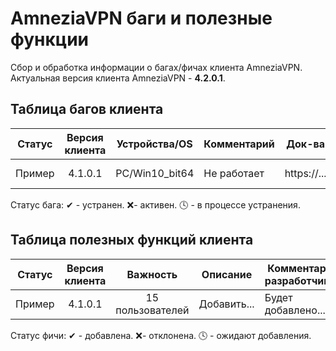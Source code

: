 # AmneziaVPN баги и полезные функции
Сбор и обработка информации о багах/фичах клиента AmneziaVPN.
Актуальная версия клиента AmneziaVPN - **4.2.0.1**.

## Таблица багов клиента
| Статус | Версия клиента | Устройства/OS | Комментарий | Док-ва | Возможное решение |
| :----: | :------------: | :-----------: | ----------- | :----: | ----------------- |
| Пример | 4.1.0.1 | PC/Win10_bit64 | Не работает | https://... | Нужно установить... |

Статус бага:
✔ - устранен.
❌- активен.
🕓 - в процессе устранения.

## Таблица полезных функций клиента
| Статус | Версия клиента | Важность | Описание | Комментарий разработчиков | 
| :----: | :------------: | :------: | -------- | ------------------------ |
| Пример | 4.1.0.1 | 15 пользователей | Добавить... | Будет добавлено... |

Статус фичи:
✔ - добавлена.
❌- отклонена.
🕓 - ожидают добавления.
